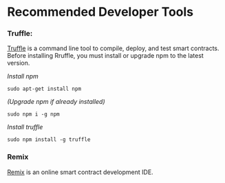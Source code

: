 # Recommended Developer Tools

### Truffle:
[Truffle](https://truffleframework.com/) is a command line tool to compile, deploy, and test smart
contracts. Before installing Rruffle, you must install or
upgrade npm to the latest version.

*Install npm*

`sudo apt-get install npm`

*(Upgrade npm if already installed)*

`sudo npm i -g npm`

*Install truffle*

`sudo npm install -g truffle`

### Remix

[Remix](http://remix.ethereum.org) is an online smart contract development IDE. 
